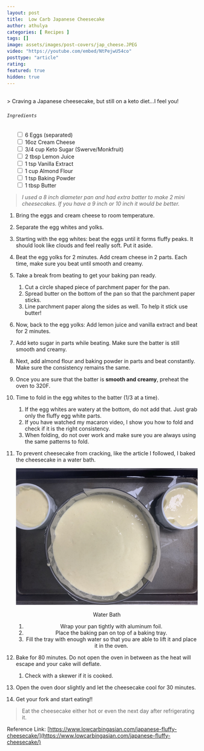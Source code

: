 ```yaml
---
layout: post
title:  Low Carb Japanese Cheesecake
author: athulya
categories: [ Recipes ]
tags: []
image: assets/images/post-covers/jap_cheese.JPEG
video: "https://youtube.com/embed/NtPejwU54co"
posttype: "article"
rating:
featured: true
hidden: true
---
```



<br>
> Craving a Japanese cheesecake, but still on a keto diet...I feel you!

###### `Ingredients`
<ul>
<input type="checkbox" class="task-list-item-checkbox"> 6 Eggs (separated)
<br>
<input type="checkbox"  class="task-list-item-checkbox"> 16oz Cream Cheese
<br>
<input type="checkbox"  class="task-list-item-checkbox"> 3/4 cup Keto Sugar (Swerve/Monkfruit)
<br>
<input type="checkbox"  class="task-list-item-checkbox"> 2 tbsp Lemon Juice
<br>
<input type="checkbox"  class="task-list-item-checkbox"> 1 tsp Vanilla Extract
<br>
<input type="checkbox"  class="task-list-item-checkbox"> 1 cup Almond Flour
<br>
<input type="checkbox"  class="task-list-item-checkbox"> 1 tsp Baking Powder
<br>
<input type="checkbox"  class="task-list-item-checkbox"> 1 tbsp Butter
</ul>

> *I used a 8 inch diameter pan and had extra batter to make 2 mini cheesecakes. If you have a 9 inch or 10 inch it would be better.*

1. Bring the eggs and cream cheese to room temperature.
2. Separate the egg whites and yolks.
3. Starting with the egg whites: beat the eggs until it forms fluffy peaks. It should look like clouds and feel really soft. Put it aside.
4. Beat the egg yolks for 2 minutes. Add cream cheese in 2 parts. Each time, make sure you beat until smooth and creamy.
5. Take a break from beating to get your baking pan ready.
   1. Cut a circle shaped piece of parchment paper for the pan.
   2. Spread butter on the bottom of the pan so that the parchment paper sticks.
   3. Line parchment paper along the sides as well. To help it stick use butter!
6. Now, back to the egg yolks: Add lemon juice and vanilla extract and beat for 2 minutes.
7. Add keto sugar in parts while beating. Make sure the batter is still smooth and creamy.
8. Next, add almond flour and baking powder in parts and beat constantly. Make sure the consistency remains the same.
9. Once you are sure that the batter is **smooth and creamy**, preheat the oven to 320F. 
10. Time to fold in the egg whites to the batter (1/3 at a time). 
    1. If the egg whites are watery at the bottom, do not add that. Just grab only the fluffy egg white parts.
    2. If you have watched my macaron video, I show you how to fold and check if it is the right consistency.
    3. When folding, do not over work and make sure you are always using the same patterns to fold.
11. To prevent cheesecake from cracking, like the article I followed, I baked the cheesecake in a water bath. 

    <img src="/assets/images/jap_cheese/water_bath.JPEG" /><center>Water Bath

    1. Wrap your pan tightly with aluminum foil.
    2. Place the baking pan on top of a baking tray.
    3. Fill the tray with enough water so that you are able to lift it and place it in the oven.
12. Bake for 80 minutes. Do not open the oven in between as the heat will escape and your cake will deflate.
    
    1. Check with a skewer if it is cooked.
13. Open the oven door slightly and let the cheesecake cool for 30 minutes.
14. Get your fork and start eating!!

> Eat the cheesecake either hot or even the next day after refrigerating it.

Reference Link: [https://www.lowcarbingasian.com/japanese-fluffy-cheesecake/](https://www.lowcarbingasian.com/japanese-fluffy-cheesecake/)